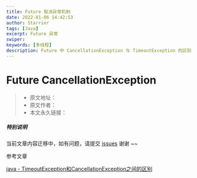 ```yaml
---
title: Future 取消异常机制
date: 2022-01-06 14:42:53
author: Starrier
tags: [Java]
excerpt: Future 异常
swiper:
keywords: [多线程]
description: Future 中 CancellationException 与 TimeoutException 的区别
---
```


# Future CancellationException

> * 原文地址：[]()
> * 原文作者：[]()
> * 本文永久链接：[]()

##### **特别说明**

当前文章内容迁移中，如有问题，请提交 [issues](https://github.com/Starrier/starrier.github.io/issues) 谢谢 ~~


参考文章

[java - TimeoutException和CancellationException之间的区别
](https://www.coder.work/article/5533506)

